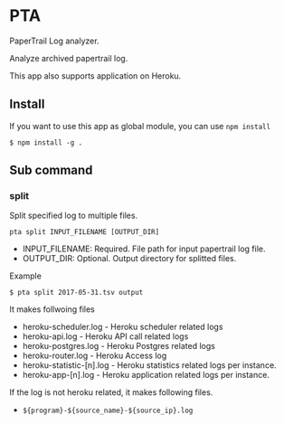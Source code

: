# PTA
PaperTrail Log analyzer.

Analyze archived papertrail log.

This app also supports application on Heroku.


## Install
If you want to use this app as global module, you can use `npm install`

```
$ npm install -g .
```

## Sub command
### split
Split specified log to multiple files.

```
pta split INPUT_FILENAME [OUTPUT_DIR]
```

- INPUT_FILENAME: Required. File path for input papertrail log file.
- OUTPUT_DIR: Optional. Output directory for splitted files.

Example

```
$ pta split 2017-05-31.tsv output
```

It makes follwoing files

- heroku-scheduler.log - Heroku scheduler related logs
- heroku-api.log - Heroku API call related logs
- heroku-postgres.log - Heroku Postgres related logs
- heroku-router.log - Heroku Access log
- heroku-statistic-[n].log - Heroku statistics related logs per instance.
- heroku-app-[n].log - Heroku application related logs per instance.

If the log is not heroku related, it makes following files.

- `${program}-${source_name}-${source_ip}.log`
